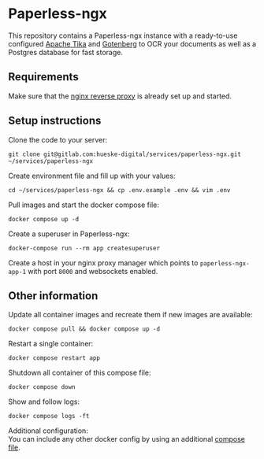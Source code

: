 # Paperless-ngx

This repository contains a Paperless-ngx instance with a ready-to-use configured [Apache Tika](https://tika.apache.org/) and [Gotenberg](https://gotenberg.dev/) to OCR your documents as well as a Postgres database for fast storage.

## Requirements

Make sure that the [nginx reverse proxy](https://gitlab.com/hueske-digital/services/proxy) is already set up and started.

## Setup instructions

Clone the code to your server:<br>
```
git clone git@gitlab.com:hueske-digital/services/paperless-ngx.git ~/services/paperless-ngx
```

Create environment file and fill up with your values:<br>
```
cd ~/services/paperless-ngx && cp .env.example .env && vim .env
```

Pull images and start the docker compose file:<br>
```
docker compose up -d
```

Create a superuser in Paperless-ngx:<br>
```
docker-compose run --rm app createsuperuser
```

Create a host in your nginx proxy manager which points to `paperless-ngx-app-1` with port `8000` and websockets enabled.

## Other information

Update all container images and recreate them if new images are available:<br>
```
docker compose pull && docker compose up -d
```

Restart a single container:<br>
```
docker compose restart app
```

Shutdown all container of this compose file:<br>
```
docker compose down
```

Show and follow logs:<br>
```
docker compose logs -ft
```

Additional configuration:<br>
You can include any other docker config by using an additional [compose file](https://docs.docker.com/compose/extends/).

